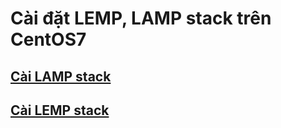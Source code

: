 # Cài đặt LEMP, LAMP stack trên CentOS7

## [Cài LAMP stack](https://github.com/logan30051997/Install-webserver-CentOS7/tree/main/LAMP)

## [Cài LEMP stack](https://github.com/logan30051997/Install-webserver-CentOS7/tree/main/LEMP)


